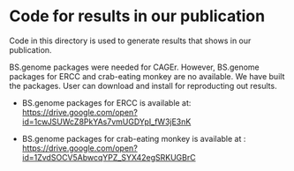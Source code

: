 # Code for results in our publication

Code in this directory is used to generate results that shows in our publication.

BS.genome packages were needed for CAGEr. However, BS.genome packages for ERCC and crab-eating monkey are no available. We have built the packages. User can download and install for reproducting out results.

* BS.genome packages for ERCC is available at: https://drive.google.com/open?id=1cwJSUWcZ8PkYAs7vmUGDYpI_fW3jE3nK

* BS.genome packages for crab-eating monkey is available at : https://drive.google.com/open?id=1ZvdSOCV5AbwcqYPZ_SYX42egSRKUGBrC




